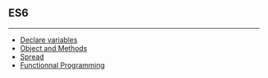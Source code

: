 
## ES6
--------

 - [Declare variables](1.variables.md)
 - [Object and Methods](4.object&methods.md)
 - [Spread ](5-Spread/README.md)
 - [Functionnal Programming](8.functionnalProgramming.md)
